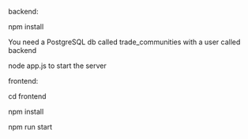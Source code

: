 backend:

npm install

You need a PostgreSQL db called trade_communities with a user called backend

node app.js to start the server


frontend:

cd frontend

npm install

npm run start